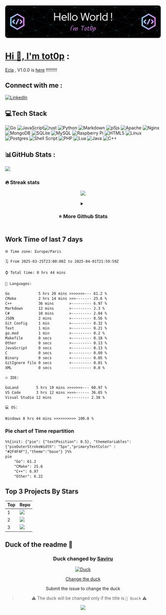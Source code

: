 <div align="center">

[![Typing SVG](./img/github-header-image.png)](https://github.com/tot0p/Hello-World)

</div>

# [Hi 👋, I'm tot0p](https://tot0p.github.io/tot0p/) :

[Ecla](https://github.com/Eclalang) , V1.0.0 is [here](https://github.com/Eclalang/Ecla) !!!!!!!!!


## Connect with me :
[![LinkedIn](https://img.shields.io/badge/LinkedIn-%230077B5.svg?logo=linkedin&logoColor=white)](https://linkedin.com/in/thomas-lemaitre78)
<!--
[![Dev.to](https://img.shields.io/badge/dev.to-0A0A0A?style=for-the-badge&logo=devdotto&logoColor=white)](https://dev.to/tot0p)
[![Medium](https://img.shields.io/badge/Medium-12100E?style=for-the-badge&logo=medium&logoColor=white)](https://medium.com/@tot0p)
-->

## 💻Tech Stack
![Go](https://img.shields.io/badge/go-%2300ADD8.svg?style=for-the-badge&logo=go&logoColor=white) ![JavaScript](https://img.shields.io/badge/javascript-%23323330.svg?style=for-the-badge&logo=javascript&logoColor=%23F7DF1E)![rust](https://img.shields.io/badge/Rust-000000?style=for-the-badge&logo=rust&logoColor=white) ![Python](https://img.shields.io/badge/python-3670A0?style=for-the-badge&logo=python&logoColor=ffdd54) ![Markdown](https://img.shields.io/badge/markdown-%23000000.svg?style=for-the-badge&logo=markdown&logoColor=white) ![p5js](https://img.shields.io/badge/p5.js-ED225D?style=for-the-badge&logo=p5.js&logoColor=FFFFFF) ![Apache](https://img.shields.io/badge/apache-%23D42029.svg?style=for-the-badge&logo=apache&logoColor=white) ![Nginx](https://img.shields.io/badge/nginx-%23009639.svg?style=for-the-badge&logo=nginx&logoColor=white) ![MongoDB](https://img.shields.io/badge/MongoDB-%234ea94b.svg?style=for-the-badge&logo=mongodb&logoColor=white) ![SQLite](https://img.shields.io/badge/sqlite-%2307405e.svg?style=for-the-badge&logo=sqlite&logoColor=white) ![MySQL](https://img.shields.io/badge/mysql-%2300f.svg?style=for-the-badge&logo=mysql&logoColor=white) ![Raspberry Pi](https://img.shields.io/badge/-RaspberryPi-C51A4A?style=for-the-badge&logo=Raspberry-Pi) ![HTML5](https://img.shields.io/badge/html5-%23E34F26.svg?style=for-the-badge&logo=html5&logoColor=white) ![Linux](https://img.shields.io/badge/Linux-FCC624?style=for-the-badge&logo=linux&logoColor=black) ![Postgres](https://img.shields.io/badge/postgres-%23316192.svg?style=for-the-badge&logo=postgresql&logoColor=white) ![Shell Script](https://img.shields.io/badge/shell_script-%23121011.svg?style=for-the-badge&logo=gnu-bash&logoColor=white) ![PHP](https://img.shields.io/badge/php-%23777BB4.svg?style=for-the-badge&logo=php&logoColor=white)  ![Lua](https://img.shields.io/badge/lua-%232C2D72.svg?style=for-the-badge&logo=lua&logoColor=white) ![Java](https://img.shields.io/badge/java-%23ED8B00.svg?style=for-the-badge&logo=java&logoColor=white) ![C++](https://img.shields.io/badge/c++-%2300599C.svg?style=for-the-badge&logo=c%2B%2B&logoColor=white)


## 📊GitHub Stats :

![](https://github-readme-activity-graph.vercel.app/graph?username=tot0p&theme=react-dark)

### 🔥 Streak stats

<div align="center">

![](https://github-readme-streak-stats.herokuapp.com/?user=Tot0p&theme=gruvbox&hide_border=true)

</div>

<details align="center"> 
  <summary><h3>⭐ More Github Stats </h3></summary>
  
<img src="https://github-readme-stats.vercel.app/api/top-langs/?username=tot0p&theme=gruvbox&hide_border=true&layout=compact&langs_count=10&hide=HTML,CSS" height="192px"/>
<img src="https://github-readme-stats.vercel.app/api?username=tot0p&theme=gruvbox&hide_border=true&include_all_commits=true&count_private=false" height="192px"/>
</details>

<!--WAKATIME-->
## Work Time of last 7 days

```text
🌐 Time zone: Europe/Paris

🗓️ From 2025-03-25T23:00:00Z to 2025-04-01T21:59:59Z

⌚ Total time: 8 hrs 44 mins

💬 Languages:

Go             5 hrs 20 mins >>>>>>>--- 61.2 %
CMake          2 hrs 14 mins >>>------- 25.6 %
C++            36 mins       >--------- 6.97 %
Markdown       12 mins       >--------- 2.3 %
C#             10 mins       >--------- 2.04 %
JSON           2 mins        >--------- 0.56 %
Git Config     1 min         >--------- 0.32 %
Text           1 min         >--------- 0.21 %
go.mod         1 min         >--------- 0.2 %
Makefile       0 secs        >--------- 0.18 %
Other          0 secs        >--------- 0.13 %
JavaScript     0 secs        >--------- 0.13 %
C              0 secs        >--------- 0.09 %
Binary         0 secs        >--------- 0.05 %
GitIgnore file 0 secs        >--------- 0.01 %
XML            0 secs        ---------- 0.0 %

🔥 IDE:

GoLand        5 hrs 19 mins >>>>>>>--- 60.97 %
VS Code       3 hrs 12 mins >>>>------ 36.65 %
Visual Studio 12 mins       >--------- 2.38 %

💻 OS:

Windows 8 hrs 44 mins >>>>>>>>>> 100.0 %
```
### Pie chart of Time repartition
```mermaid
%%{init: {"pie": {"textPosition": 0.5}, "themeVariables": {"pieOuterStrokeWidth": "5px","primaryTextColor" : "#2F4F4F"},"theme":"base"} }%%
pie
	"Go": 61.2
	"CMake": 25.6
	"C++": 6.97
	"Other": 6.22
```
<!--/WAKATIME-->


## Top 3 Projects By Stars

<div align="center">

<!--Top-Repositories-->
| Top | Repo                                                                                                                                                                                    |
|-----|-----------------------------------------------------------------------------------------------------------------------------------------------------------------------------------------|
| 1   | <a href="https://github.com/Eclalang/Ecla"><img src="https://denvercoder1-github-readme-stats.vercel.app/api/pin/?username=Eclalang&repo=Ecla&theme=dark" width="480px"/></a>           |
| 2   | <a href="https://github.com/tot0p/Hello-World"><img src="https://denvercoder1-github-readme-stats.vercel.app/api/pin/?username=tot0p&repo=Hello-World&theme=dark" width="480px"/></a>   |
| 3   | <a href="https://github.com/Eclalang/LearnEcla"><img src="https://denvercoder1-github-readme-stats.vercel.app/api/pin/?username=Eclalang&repo=LearnEcla&theme=dark" width="480px"/></a> |

<!--/Top-Repositories-->

  
</div>

## Duck of the readme 🦆

<div align="center">

<!--DUCK-->
### Duck changed by [Saviru](https://github.com/Saviru)
[![Duck](https://random-d.uk/api/98.jpg)](https://github.com/tot0p/tot0p/issues/new?title=%F0%9F%A6%86%20Quack)
<!--/DUCK-->

[Change the duck](https://github.com/tot0p/tot0p/issues/new?title=%F0%9F%A6%86%20Quack)

Submit the issue to change the duck

> :warning: The duck will be changed only if the title is `🦆 Quack` :warning:


![](https://visitor-badge.laobi.icu/badge?page_id=tot0p.tot0p)

</div>
